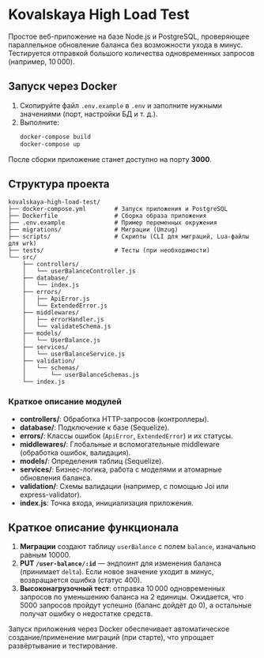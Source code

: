 # Kovalskaya High Load Test

Простое веб-приложение на базе Node.js и PostgreSQL, проверяющее параллельное обновление баланса без возможности ухода в минус. Тестируется отправкой большого количества одновременных запросов (например, 10 000).

## Запуск через Docker

1. Скопируйте файл `.env.example` в `.env` и заполните нужными значениями (порт, настройки БД и т. д.).
2. Выполните:
   ```bash
   docker-compose build
   docker-compose up
   ```
После сборки приложение станет доступно на порту **3000**.

## Структура проекта

```
kovalskaya-high-load-test/
├── docker-compose.yml        # Запуск приложения и PostgreSQL
├── Dockerfile                # Сборка образа приложения
├── .env.example              # Пример переменных окружения
├── migrations/               # Миграции (Umzug)
├── scripts/                  # Скрипты (CLI для миграций, Lua-файлы для wrk)
├── tests/                    # Тесты (при необходимости)
└── src/
    ├── controllers/
    │   └── userBalanceController.js
    ├── database/
    │   └── index.js
    ├── errors/
    │   ├── ApiError.js
    │   └── ExtendedError.js
    ├── middlewares/
    │   ├── errorHandler.js
    │   └── validateSchema.js
    ├── models/
    │   └── UserBalance.js
    ├── services/
    │   └── userBalanceService.js
    ├── validation/
    │   └── schemas/
    │       └── userBalanceSchemas.js
    └── index.js
```

### Краткое описание модулей

- **controllers/**: Обработка HTTP-запросов (контроллеры).
- **database/**: Подключение к базе (Sequelize).
- **errors/**: Классы ошибок (`ApiError`, `ExtendedError`) и их статусы.
- **middlewares/**: Глобальные и вспомогательные middleware (обработка ошибок, валидация).
- **models/**: Определения таблиц (Sequelize).
- **services/**: Бизнес-логика, работа с моделями и атомарные обновления баланса.
- **validation/**: Схемы валидации (например, с помощью Joi или express-validator).
- **index.js**: Точка входа, инициализация приложения.

## Краткое описание функционала

1. **Миграции** создают таблицу `userBalance` с полем `balance`, изначально равным 10000.
2. **PUT `/user-balance/:id`** — эндпоинт для изменения баланса (принимает `delta`). Если новое значение уходит в минус, возвращается ошибка (статус 400).
3. **Высоконагрузочный тест**: отправка 10 000 одновременных запросов по уменьшению баланса на 2 единицы. Ожидается, что 5000 запросов пройдут успешно (баланс дойдёт до 0), а остальные получат ошибку о недостатке средств.

Запуск приложения через Docker обеспечивает автоматическое создание/применение миграций (при старте), что упрощает развёртывание и тестирование.
